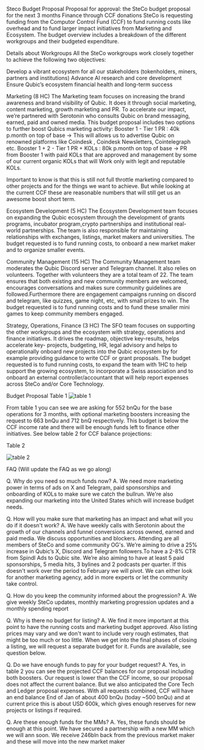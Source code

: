 Steco Budget Proposal
Proposal for approval: the SteCo budget proposal for the next 3 months
Finance through CCF donations
SteCo is requesting funding from the Computor Control Fund (CCF) to fund running costs like overhead and to fund larger impact initiatives from Marketing and Ecosystem. The budget overview includes a breakdown of the different workgroups and their budgeted expenditure.




Details about Workgroups
All the SteCo workgroups work closely together to achieve the following two objectives: 


Develop a vibrant ecosystem for all our stakeholders (tokenholders, miners, partners and institutions)
Advance AI research and core development
Ensure Qubic’s ecosystem financial health and long-term success


Marketing (8 HC)
The Marketing team focuses on increasing the brand awareness and brand visibility of Qubic. It does it through social marketing, content marketing, growth marketing and PR. To accelerate our impact, we’re partnered with Serotonin who consults Qubic on brand messaging, earned, paid and owned media. This budget proposal includes two options to further boost Qubics marketing activity: 
Booster 1 - Tier 1 PR : 40k p.month on top of base  -> This will allows us to advertise Qubic on renowned platforms like Coindesk , Coindesk Newsletters, Cointelegraph etc.
Booster 1 + 2 - Tier 1 PR + KOLs : 80k p.month on top of base -> PR from Booster 1 with paid KOLs that are approved and management by some of our current organic KOLs that will Work only with legit and reputable KOLs.

Important to know is that this is still not full throttle marketing compared to other projects and for the things we want to achieve. But while looking at the current CCF these are reasonable numbers that will still get us an awesome boost short term. 

Ecosystem Development (5 HC)
The Ecosystem Development team focuses on expanding the Qubic ecosystem through the development of grants programs, incubator program,crypto partnerships and institutional real-world partnerships. The team is also responsible for maintaining relationships with exchanges, listings, market makers and universities. The budget requested is to fund running costs, to onboard a new market maker and to organize smaller events. 


Community Management (15 HC)
The Community Management team moderates the Qubic Discord server and Telegram channel. It also relies on volunteers. Together with volunteers they are a total team of 22. The team ensures that both existing and new community members are welcomed, encourages conversations and makes sure community guidelines are followed.Furthermore there are engagement campaigns running on discord and telegram, like quizzes, game night, etc, with small prizes to win. The budget requested is to fund running costs and to fund these smaller mini games to keep community members engaged.

Strategy, Operations, Finance (3 HC)
The SFO team focuses on supporting the other workgroups and the ecosystem with strategy, operations and finance initiatives. It drives the roadmap, objective key-results, helps accelerate key- projects, budgeting, HR, legal advisory and helps to operationally onboard new projects into the Qubic ecosystem by for example providing guidance to write CCF or grant proposals. The budget requested is to fund running costs, to expand the team with 1HC to help support the growing ecosystem, to incorporate a Swiss association and to onboard an external controller/accountant that will help report expenses across SteCo and/or Core Technology. 

Budget Proposal 
Table 1
![table 1](https://github.com/user-attachments/assets/a1cad879-b563-4d1e-a136-456a96f7e5fe)


From table 1 you can see we are asking for 552 bnQu for the base operations for 3 months, with optional marketing boosters increasing the request to 663 bnQu and 712 bnQ respectively. This budget is below the CCF income rate and there will be enough funds left to finance other initiatives. See below table 2 for CCF balance projections: 

Table 2

![table 2](https://github.com/user-attachments/assets/0a17a202-dbc8-4f61-89cd-3fafc44d512e)


FAQ (Will update the FAQ as we go along) 

Q. Why do you need so much funds now?
A. We need more marketing power in terms of ads on X and Telegram, paid sponsorships and onboarding of KOLs to make sure we catch the bullrun. We're also expanding our marketing into the United States which will increase budget needs.

Q. How will you make sure that marketing has an impact and what will you do if it doesn't work?
A. We have weekly calls with Serotonin about the growth of our channels and funnel conversions across owned, earned and paid media. We discuss opportunities and blockers. Attending are all members of SteCo and some community OG's. We’re aiming to drive a 25% increase in Qubic’s X, Discord and Telegram followers.To have a 2-8% CTR from Spindl Ads to Qubic site. We’re also aiming to have at least 5 paid sponsorships, 5 media hits, 3 bylines and 2 podcasts per quarter. 
If this doesn't work over the period to February we will pivot. We can either look for another marketing agency, add in more experts or let the community take control.

Q. How do you keep the community informed about the progression?
A. We give weekly SteCo updates, monthly marketing progression updates and a monthly spending report

Q. Why is there no budget for listing?
A. We find it more important at this point to have the running costs and marketing budget approved. Also listing prices may vary and we don't want to include very rough estimates, that might be too much or too little. When we get into the final phases of closing a listing, we will request a separate budget for it. Funds are available, see question below.

Q. Do we have enough funds to pay for your budget request?
A. Yes, in table 2 you can see the projected CCF balances for our proposal including both boosters. Our request is lower than the CCF income, so our proposal does not affect the current balance. But we also anticipated the Core Tech and Ledger proposal expenses. With all requests combined, CCF will have an end balance End of Jan of about 400 bnQu (today ~500 bnQu) and at current price this is about USD 600k, which gives enough reserves for new projects or listings if required. 

Q. Are these enough funds for the MMs?
A. Yes, these funds should be enough at this point. We have secured a partnership with a new MM which we will ann soon. We receive 246bln back from the previous market maker and these will move into the new market maker



